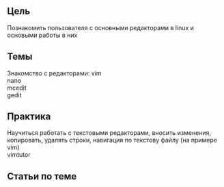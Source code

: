## Цель
Познакомить пользователя с основными редакторами в linux и основыми работы в них

## Темы
Знакомство с редакторами:
vim  
nano  
mcedit  
gedit  

## Практика 
Научиться работать с текстовыми редакторами, вносить изменения, копировать, удалять строки, навигация по текстову файлу (на примере vim)  
vimtutor  

## Статьи по теме
